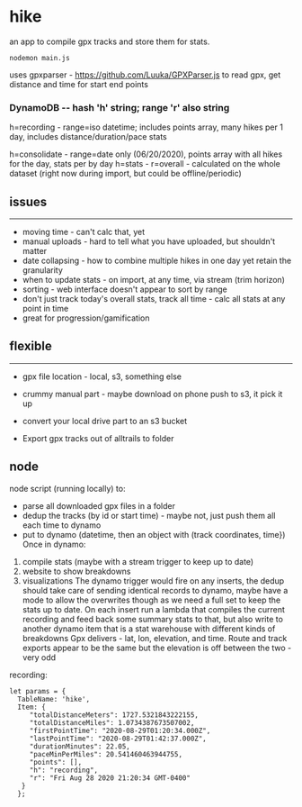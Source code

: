 # hike

an app to compile gpx tracks and store them for stats.

`nodemon main.js`

uses gpxparser - https://github.com/Luuka/GPXParser.js to read gpx, get distance and time for start end points

### DynamoDB -- hash 'h' string; range 'r' also string
  h=recording - range=iso datetime; includes points array, many hikes per 1 day, includes distance/duration/pace stats

  h=consolidate - range=date only (06/20/2020), points array with all hikes for the day, stats per by day
  h=stats - r=overall - calculated on the whole dataset (right now during import, but could be offline/periodic)

## issues
----------
- moving time - can't calc that, yet
- manual uploads - hard to tell what you have uploaded, but shouldn't matter
- date collapsing - how to combine multiple hikes in one day yet retain the granularity
- when to update stats - on import, at any time, via stream (trim horizon)
- sorting - web interface doesn't appear to sort by range
- don't just track today's overall stats, track all time - calc all stats at any point in time
- great for progression/gamification

## flexible
---
- gpx file location - local, s3, something else

- crummy manual part - maybe download on phone push to s3, it pick it up
- convert your local drive part to an s3 bucket
- Export gpx tracks out of alltrails to folder

## node
node script (running locally) to:
- parse all downloaded gpx files in a folder
- dedup the tracks (by id or start time) - maybe not, just push them all each time to dynamo
- put to dynamo (datetime, then an object with (track coordinates, time})
Once in dynamo:
1. compile stats (maybe with a stream trigger to keep up to date)
2. website to show breakdowns
3. visualizations
The dynamo trigger would fire on any inserts, the dedup should take care of sending identical records to dynamo, maybe have a mode to allow the overwrites though as we need a full set to keep the stats up to date.
On each insert run a lambda that compiles the current recording and feed back some summary stats to that, but also write to another dynamo item that is a stat warehouse with different kinds of breakdowns
Gpx delivers - lat, lon, elevation, and time. Route and track exports appear to be the same but the elevation is off between the two - very odd

recording:
```
let params = {
  TableName: 'hike',
  Item: {
     "totalDistanceMeters": 1727.5321843222155,
     "totalDistanceMiles": 1.0734387673507002,
     "firstPointTime": "2020-08-29T01:20:34.000Z",
     "lastPointTime": "2020-08-29T01:42:37.000Z",
     "durationMinutes": 22.05,
     "paceMinPerMiles": 20.541460463944755,
     "points": [],
     "h": "recording",
     "r": "Fri Aug 28 2020 21:20:34 GMT-0400"
   }
  };
```
